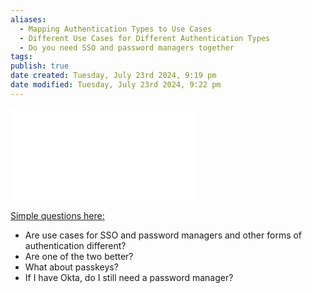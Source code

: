 ```yaml
---
aliases:
  - Mapping Authentication Types to Use Cases 
  - Different Use Cases for Different Authentication Types
  - Do you need SSO and password managers together
tags: 
publish: true
date created: Tuesday, July 23rd 2024, 9:19 pm
date modified: Tuesday, July 23rd 2024, 9:22 pm
---
```


![Scanning Inboxes to Quantify Authentication Weaknesses in the Organization](/📁%2004%20-%20Organizational%20Cyber/⬇️%20Org%20Cyber%20Drop/Scanning%20Inboxes%20for%20SaaS%20Sprawl%20&%20Visibility.md)

<u>Simple questions here:</u>
- Are use cases for SSO and password managers and other forms of authentication different?
- Are one of the two better?
- What about passkeys?
- If I have Okta, do I still need a password manager?

